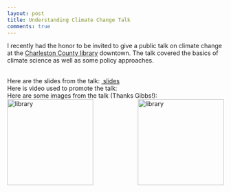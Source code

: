 ```yaml
---
layout: post
title: Understanding Climate Change Talk 
comments: true
---
```


I recently had the honor to be invited to give a public talk on climate change at the [Charleston County library](http://www.ccpl.org/content.asp?id=14611&action=detail&catID=5374&parentID=5374) downtown. The talk covered the basics of climate science as well as some policy approaches.

<br />
Here are the slides from the talk: <a href="{{ site.url }}/files/gccPres2017.pdf"><i class="fa fa-file-powerpoint-o"></i>&nbsp;slides</a>

<br />
Here is video used to promote the talk: <object width="560" height="315" data="https://www.youtube.com/embed/ICCyHKP4d00" frameborder="0" allowfullscreen></object> 

<br />
Here are some images from the talk (Thanks Gibbs!): 
<br />
<img align="left" width="200" src="{{ site.url }}/lib1.jpg" alt="library">
<img align="right" width="200" src="{{ site.url }}/lib2.jpg" alt="library">
<br />


